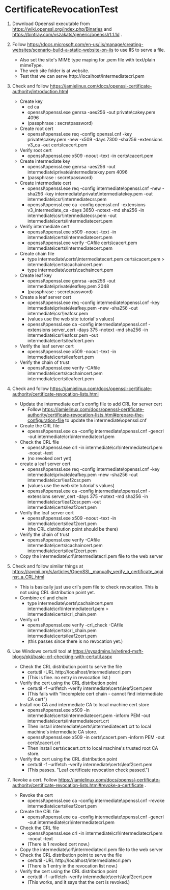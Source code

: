 # CertificateRevocationTest

1. Download Opeenssl executable from https://wiki.openssl.org/index.php/Binaries and https://bintray.com/vszakats/generic/openssl/1.1.1d .

2. Follow https://docs.microsoft.com/en-us/iis/manage/creating-websites/scenario-build-a-static-website-on-iis to use IIS to serve a file.
   - Also set the site's MIME type maping for .pem file with text/plain mimeType.
   - The web site folder is at website.
   - Test that we can serve http://localhost/intermediatecrl.pem

3. Check and follow https://jamielinux.com/docs/openssl-certificate-authority/introduction.html
   - Create key
      - cd ca
      - openssl\openssl.exe genrsa -aes256 -out private\cakey.pem 4096
      - (passphrase : secretpassword)
   - Create root cert
      - openssl\openssl.exe req -config openssl.cnf -key private\cakey.pem -new -x509 -days 7300 -sha256 -extensions v3_ca -out certs\cacert.pem
   - Verify root cert
      - openssl\openssl.exe x509 -noout -text -in certs\cacert.pem
   - Create intermediate key
      - openssl\openssl.exe genrsa -aes256 -out intermediate\private\intermediatekey.pem 4096
      - (passphrase : secretpassword)
   - Create intermediate cert
      - openssl\openssl.exe req -config intermediate\openssl.cnf -new -sha256 -key intermediate\private\intermediatekey.pem -out intermediate\csr\intermediatecsr.pem
      - openssl\openssl.exe ca -config openssl.cnf -extensions v3_intermediate_ca -days 3650 -notext -md sha256 -in intermediate\csr\intermediatecsr.pem -out intermediate\certs\intermediatecert.pem
   - Verify intermediate cert
      - openssl\openssl.exe x509 -noout -text -in intermediate\certs\intermediatecert.pem
      - openssl\openssl.exe verify -CAfile certs\cacert.pem intermediate\certs\intermediatecert.pem
   - Create chain file
      - type intermediate\certs\intermediatecert.pem certs\cacert.pem > intermediate\certs\cachaincert.pem
      - type intermediate\certs\cachaincert.pem
   - Create leaf key
      - openssl\openssl.exe genrsa -aes256 -out intermediate\private\leafkey.pem 2048
      - (passphrase : secretpassword)
   - Create a leaf server cert 
      - openssl\openssl.exe req -config intermediate\openssl.cnf -key intermediate\private\leafkey.pem -new -sha256 -out intermediate\csr\leafcsr.pem
      - (values use the web site tutorial's values)
      - openssl\openssl.exe ca -config intermediate\openssl.cnf -extensions server_cert -days 375 -notext -md sha256 -in intermediate\csr\leafcsr.pem -out intermediate\certs\leafcert.pem
   - Verify the leaf server cert
      - openssl\openssl.exe x509 -noout -text -in intermediate\certs\leafcert.pem
   - Verify the chain of trust
      - openssl\openssl.exe verify -CAfile intermediate\certs\cachaincert.pem intermediate\certs\leafcert.pem

4. Check and follow https://jamielinux.com/docs/openssl-certificate-authority/certificate-revocation-lists.html
   - Update the intermediate cert's config file to add CRL for server cert
      - Follow https://jamielinux.com/docs/openssl-certificate-authority/certificate-revocation-lists.html#prepare-the-configuration-file to update the intermediate\openssl.cnf   
   - Create the CRL file
      - openssl\openssl.exe ca -config intermediate\openssl.cnf -gencrl -out intermediate\crl\intermediatecrl.pem
   - Check the CRL file
      - openssl\openssl.exe crl -in intermediate\crl\intermediatecrl.pem -noout -text
      - (no revoked cert yet)
   - create a leaf server cert 
      - openssl\openssl.exe req -config intermediate\openssl.cnf -key intermediate\private\leafkey.pem -new -sha256 -out intermediate\csr\leaf2csr.pem
      - (values use the web site tutorial's values)
      - openssl\openssl.exe ca -config intermediate\openssl.cnf -extensions server_cert -days 375 -notext -md sha256 -in intermediate\csr\leaf2csr.pem -out intermediate\certs\leaf2cert.pem
   - Verify the leaf server cert
      - openssl\openssl.exe x509 -noout -text -in intermediate\certs\leaf2cert.pem
      - (the CRL distribution point should be there)
   - Verify the chain of trust
      - openssl\openssl.exe verify -CAfile intermediate\certs\cachaincert.pem intermediate\certs\leaf2cert.pem
   - Copy the intermediate\crl\intermediatecrl.pem file to the web server

5. Check and follow similar things at https://raymii.org/s/articles/OpenSSL_manually_verify_a_certificate_against_a_CRL.html
   - This is basically just use crl's pem file to check revocation. This is not using CRL distribution point yet.
   - Combine crl and chain
      - type intermediate\certs\cachaincert.pem intermediate\crl\intermediatecrl.pem > intermediate\certs\crl_chain.pem 
   - Verify crl
      - openssl\openssl.exe verify -crl_check -CAfile intermediate\certs\crl_chain.pem intermediate\certs\leaf2cert.pem 
      - (this passes since there is no revocation yet.)

6. Use Windows certutil tool at https://sysadmins.lv/retired-msft-blogs/pki/basic-crl-checking-with-certutil.aspx
   - Check the CRL distribution point to serve the file
      - certutil -URL http://localhost/intermediatecrl.pem
      - (This is fine. no entry in revocation list.)
   - Verify the cert using the CRL distribution point
      - certutil -f –urlfetch -verify intermediate\certs\leaf2cert.pem
      - (This fails with "Incomplete cert chain - cannot find intermediate CA cert")
   - Install roo CA and intermediate CA to local machine cert store 
      - openssl\openssl.exe x509 -in intermediate\certs\intermediatecert.pem -inform PEM -out intermediate\certs\intermediatecert.crt
      - Then install intermediate\certs\intermediatecert.crt to local machine's intermediate CA store.
      - openssl\openssl.exe x509 -in certs\cacert.pem -inform PEM -out certs\cacert.crt
      - Then install certs\cacert.crt to local machine's trusted root CA store.
   - Verify the cert using the CRL distribution point
      - certutil -f –urlfetch -verify intermediate\certs\leaf2cert.pem
      - (This passes. "Leaf certificate revocation check passed.")

7. Revoke a cert. Follow https://jamielinux.com/docs/openssl-certificate-authority/certificate-revocation-lists.html#revoke-a-certificate .
   - Revoke the cert
      - openssl\openssl.exe ca -config intermediate\openssl.cnf -revoke intermediate\certs\leaf2cert.pem
   - Create the CRL file
      - openssl\openssl.exe ca -config intermediate\openssl.cnf -gencrl -out intermediate\crl\intermediatecrl.pem
   - Check the CRL file
      - openssl\openssl.exe crl -in intermediate\crl\intermediatecrl.pem -noout -text
      - (There is 1 revoked cert now.)
   - Copy the intermediate\crl\intermediatecrl.pem file to the web server
   - Check the CRL distribution point to serve the file
      - certutil -URL http://localhost/intermediatecrl.pem
      - (There is 1 entry in the revocation list now.)
   - Verify the cert using the CRL distribution point
      - certutil -f –urlfetch -verify intermediate\certs\leaf2cert.pem
      - (This works, and it says that the cert is revoked.)


